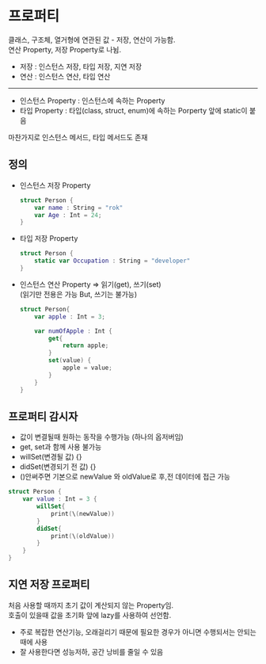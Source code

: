 # 프로퍼티

클래스, 구조체, 열거형에 연관된 값 - 저장, 연산이 가능함.  
연산 Property, 저장 Property로 나뉨.  

- 저장 : 인스턴스 저장, 타입 저장, 지연 저장
- 연산 : 인스턴스 연산, 타입 연산
<hr>

- 인스턴스 Property : 인스턴스에 속하는 Property  
- 타입 Property : 타입(class, struct, enum)에 속하는 Porperty 앞에 static이 붙음  

마찬가지로 인스턴스 메서드, 타입 메서드도 존재


## 정의
- 인스턴스 저장 Property
    ```swift
    struct Person {
        var name : String = "rok"
        var Age : Int = 24;
    }
    ```
- 타입 저장 Property
    ```swift
    struct Person {
        static var Occupation : String = "developer"
    }
    ```

- 인스턴스 연산 Property => 읽기(get), 쓰기(set)  
(읽기만 전용은 가능 But, 쓰기는 불가능)  
    ```swift
    struct Person{
        var apple : Int = 3;

        var numOfApple : Int {
            get{
                return apple;
            }
            set(value) {
                apple = value;
            }
        }
    }
    ```


## 프로퍼티 감시자

- 값이 변결될때 원하는 동작을 수행가능 (하나의 옵저버임)
- get, set과 함께 사용 불가능
- willSet(변경될 값) {}
- didSet(변경되기 전 값) {}
- ()안써주면 기본으로 newValue 와 oldValue로 후,전 데이터에 접근 가능
    
```swift
struct Person {
    var value : Int = 3 {
        willSet{
            print(\(newValue))
        }
        didSet{
            print(\(oldValue))
        }
    }
}

```


## 지연 저장 프로퍼티

처음 사용할 때까지 초기 값이 계산되지 않는 Property임.  
호출이 있을때 값을 초기화 앞에 lazy를 사용하여 선언함.  

- 주로 복잡한 연산기능, 오래걸리기 때문에 필요한 경우가 아니면 수행되서는 안되는 때에 사용
- 잘 사용한다면 성능저하, 공간 낭비를 줄일 수 있음